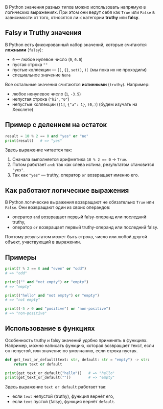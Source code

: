В Python значения разных типов можно использовать напрямую в логических выражениях. При этом они ведут себя как `True` или `False` в зависимости от того, относятся ли к категории **truthy** или **falsy**.  

## Falsy и Truthy значения

В Python есть фиксированный набор значений, которые считаются **ложными** (`falsy`):  

* `0` — любое нулевое число (`0`, `0.0`)  
* пустая строка `""`  
* пустые коллекции — `[]`, `{}`, `set()`, `()` (мы пока их не проходили)  
* специальное значение `None`  

Все остальные значения считаются **истинными** (`truthy`). Например:  

* любое ненулевое число (`1`, `-3.5`)  
* непустая строка (`"hi"`, `"0"`)  
* непустые коллекции (`[1]`, `{"a": 1}`, `(0,)`) (будем изучать на Хекслете)  

## Пример с делением на остаток

```python
result = 10 % 2 == 0 and "yes" or "no"
print(result)   # => "yes"
```

Здесь выражение читается так:  

1. Сначала выполняется арифметика `10 % 2 == 0` → `True`.  
2. Потом работает `and`: так как слева истина, результатом становится `"yes"`.  
3. Так как `"yes"` — truthy, оператор `or` возвращает именно его.  

## Как работают логические выражения

В Python логические выражения возвращают не обязательно `True` или `False`. Они возвращают один из своих операндов:  

* оператор `and` возвращает первый falsy-операнд или последний truthy,  
* оператор `or` возвращает первый truthy-операнд или последний falsy.  

Поэтому результатом может быть строка, число или любой другой объект, участвующий в выражении.  

## Примеры

```python
print(7 % 2 == 0 and "even" or "odd")  
# => "odd"

print(("" and "not empty") or "empty")  
# => "empty"

print(("hello" and "not empty") or "empty")  
# => "not empty"

print((-5 > 0 and "positive") or "non-positive")  
# => "non-positive"
```

## Использование в функциях

Особенность truthy и falsy значений удобно применять в функциях. Например, можно написать функцию, которая возвращает текст, если он непустой, или значение по умолчанию, если строка пустая.  

```python
def get_text_or_default(text: str, default: str = "empty") -> str:
    return text or default

print(get_text_or_default("hello"))   # => "hello"
print(get_text_or_default(""))        # => "empty"
```

Здесь выражение `text or default` работает так:  

* если `text` непустой (truthy), функция вернёт его,  
* если `text` пустой (falsy), функция вернёт `default`.
